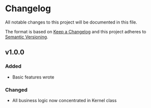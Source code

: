 # Changelog

All notable changes to this project will be documented in this file.

The format is based on [Keep a Changelog][keepachangelog] and this project adheres to [Semantic Versioning][semver].

## v1.0.0

### Added

- Basic features wrote

### Changed

- All business logic now concentrated in Kernel class

[keepachangelog]:https://keepachangelog.com/en/1.0.0/
[semver]:https://semver.org/spec/v2.0.0.html
